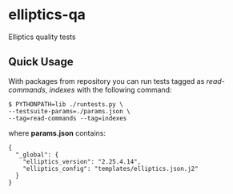 elliptics-qa
============

Elliptics quality tests

Quick Usage
-----------

With packages from repository you can run tests tagged as _read-commands_, _indexes_ with the following command: 

    $ PYTHONPATH=lib ./runtests.py \
    --testsuite-params=./params.json \
    --tag=read-commands --tag=indexes

where **params.json** contains:

    {
      "_global": {
        "elliptics_version": "2.25.4.14",
        "elliptics_config": "templates/elliptics.json.j2"
      }
    }
